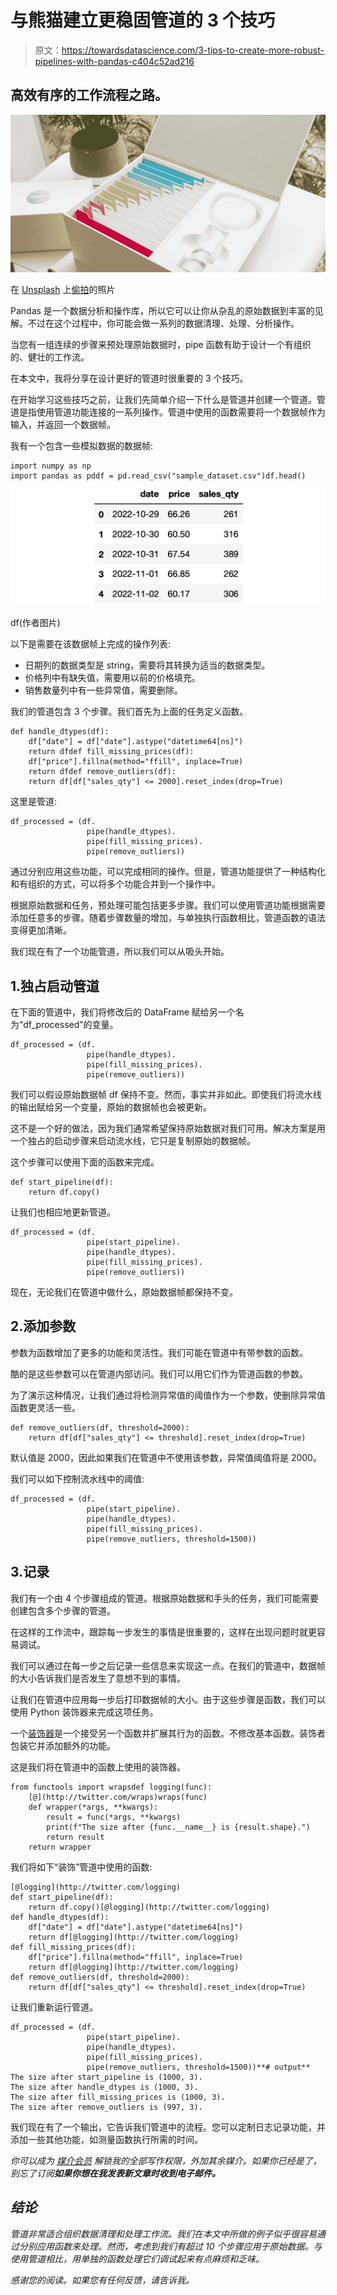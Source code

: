 # 与熊猫建立更稳固管道的 3 个技巧

> 原文：<https://towardsdatascience.com/3-tips-to-create-more-robust-pipelines-with-pandas-c404c52ad216>

## 高效有序的工作流程之路。

![](img/a17602410d857916e1ddae7cfbee1964.png)

在 [Unsplash](https://unsplash.com/s/photos/clean?utm_source=unsplash&utm_medium=referral&utm_content=creditCopyText) 上[偷拍](https://unsplash.com/@candid?utm_source=unsplash&utm_medium=referral&utm_content=creditCopyText)的照片

Pandas 是一个数据分析和操作库，所以它可以让你从杂乱的原始数据到丰富的见解。不过在这个过程中，你可能会做一系列的数据清理、处理、分析操作。

当您有一组连续的步骤来预处理原始数据时，pipe 函数有助于设计一个有组织的、健壮的工作流。

在本文中，我将分享在设计更好的管道时很重要的 3 个技巧。

在开始学习这些技巧之前，让我们先简单介绍一下什么是管道并创建一个管道。管道是指使用管道功能连接的一系列操作。管道中使用的函数需要将一个数据帧作为输入，并返回一个数据帧。

我有一个包含一些模拟数据的数据帧:

```
import numpy as np
import pandas as pddf = pd.read_csv("sample_dataset.csv")df.head()
```

![](img/792585d559c3927cda5facb80326f279.png)

df(作者图片)

以下是需要在该数据帧上完成的操作列表:

*   日期列的数据类型是 string，需要将其转换为适当的数据类型。
*   价格列中有缺失值，需要用以前的价格填充。
*   销售数量列中有一些异常值，需要删除。

我们的管道包含 3 个步骤。我们首先为上面的任务定义函数。

```
def handle_dtypes(df):
    df["date"] = df["date"].astype("datetime64[ns]")
    return dfdef fill_missing_prices(df):
    df["price"].fillna(method="ffill", inplace=True)
    return dfdef remove_outliers(df):
    return df[df["sales_qty"] <= 2000].reset_index(drop=True)
```

这里是管道:

```
df_processed = (df.
                 pipe(handle_dtypes).
                 pipe(fill_missing_prices).
                 pipe(remove_outliers))
```

通过分别应用这些功能，可以完成相同的操作。但是，管道功能提供了一种结构化和有组织的方式，可以将多个功能合并到一个操作中。

根据原始数据和任务，预处理可能包括更多步骤。我们可以使用管道功能根据需要添加任意多的步骤。随着步骤数量的增加，与单独执行函数相比，管道函数的语法变得更加清晰。

我们现在有了一个功能管道，所以我们可以从吸头开始。

## 1.独占启动管道

在下面的管道中，我们将修改后的 DataFrame 赋给另一个名为“df_processed”的变量。

```
df_processed = (df.
                 pipe(handle_dtypes).
                 pipe(fill_missing_prices).
                 pipe(remove_outliers))
```

我们可以假设原始数据帧 df 保持不变。然而，事实并非如此。即使我们将流水线的输出赋给另一个变量，原始的数据帧也会被更新。

这不是一个好的做法，因为我们通常希望保持原始数据对我们可用。解决方案是用一个独占的启动步骤来启动流水线，它只是复制原始的数据帧。

这个步骤可以使用下面的函数来完成。

```
def start_pipeline(df):
    return df.copy()
```

让我们也相应地更新管道。

```
df_processed = (df.
                 pipe(start_pipeline).
                 pipe(handle_dtypes).
                 pipe(fill_missing_prices).
                 pipe(remove_outliers))
```

现在，无论我们在管道中做什么，原始数据帧都保持不变。

## 2.添加参数

参数为函数增加了更多的功能和灵活性。我们可能在管道中有带参数的函数。

酷的是这些参数可以在管道内部访问。我们可以用它们作为管道函数的参数。

为了演示这种情况，让我们通过将检测异常值的阈值作为一个参数，使删除异常值函数更灵活一些。

```
def remove_outliers(df, threshold=2000):
    return df[df["sales_qty"] <= threshold].reset_index(drop=True)
```

默认值是 2000，因此如果我们在管道中不使用该参数，异常值阈值将是 2000。

我们可以如下控制流水线中的阈值:

```
df_processed = (df.
                 pipe(start_pipeline).
                 pipe(handle_dtypes).
                 pipe(fill_missing_prices).
                 pipe(remove_outliers, threshold=1500))
```

## 3.记录

我们有一个由 4 个步骤组成的管道。根据原始数据和手头的任务，我们可能需要创建包含多个步骤的管道。

在这样的工作流中，跟踪每一步发生的事情是很重要的，这样在出现问题时就更容易调试。

我们可以通过在每一步之后记录一些信息来实现这一点。在我们的管道中，数据帧的大小告诉我们是否发生了意想不到的事情。

让我们在管道中应用每一步后打印数据帧的大小。由于这些步骤是函数，我们可以使用 Python 装饰器来完成这项任务。

一个[装饰器](https://medium.com/p/ac33d6f736cb)是一个接受另一个函数并扩展其行为的函数。不修改基本函数。装饰者包装它并添加额外的功能。

这是我们将在管道中的函数上使用的装饰器。

```
from functools import wrapsdef logging(func):
    [@](http://twitter.com/wraps)wraps(func)
    def wrapper(*args, **kwargs):
        result = func(*args, **kwargs)
        print(f"The size after {func.__name__} is {result.shape}.")
        return result
    return wrapper
```

我们将如下“装饰”管道中使用的函数:

```
[@logging](http://twitter.com/logging)
def start_pipeline(df):
    return df.copy()[@logging](http://twitter.com/logging)
def handle_dtypes(df):
    df["date"] = df["date"].astype("datetime64[ns]")
    return df[@logging](http://twitter.com/logging)
def fill_missing_prices(df):
    df["price"].fillna(method="ffill", inplace=True)
    return df[@logging](http://twitter.com/logging)
def remove_outliers(df, threshold=2000):
    return df[df["sales_qty"] <= threshold].reset_index(drop=True)
```

让我们重新运行管道。

```
df_processed = (df.
                 pipe(start_pipeline).
                 pipe(handle_dtypes).
                 pipe(fill_missing_prices).
                 pipe(remove_outliers, threshold=1500))**# output**
The size after start_pipeline is (1000, 3).
The size after handle_dtypes is (1000, 3).
The size after fill_missing_prices is (1000, 3).
The size after remove_outliers is (997, 3).
```

我们现在有了一个输出，它告诉我们管道中的流程。您可以定制日志记录功能，并添加一些其他功能，如测量函数执行所需的时间。

*你可以成为* [*媒介会员*](https://sonery.medium.com/membership) *解锁我的全部写作权限，外加其余媒介。如果你已经是了，别忘了订阅**如果你想在我发表新文章时收到电子邮件。***

## *结论*

*管道非常适合组织数据清理和处理工作流。我们在本文中所做的例子似乎很容易通过分别应用函数来处理。然而，考虑到我们有超过 10 个步骤应用于原始数据。与使用管道相比，用单独的函数处理它们调试起来有点麻烦和乏味。*

*感谢您的阅读。如果您有任何反馈，请告诉我。*